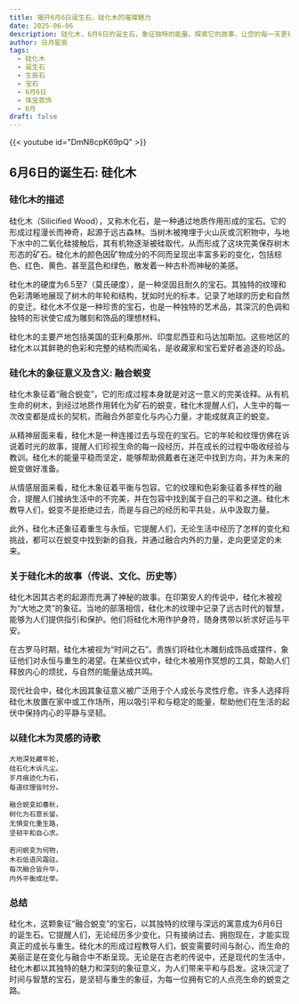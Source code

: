 ```yaml
---
title: 揭开6月6日诞生石，硅化木的璀璨魅力
date: 2025-06-06
description: 硅化木，6月6日的诞生石，象征独特的能量。探索它的故事，让您的每一天更有意义。
author: 日月星辰
tags:
  - 硅化木
  - 诞生石
  - 生辰石
  - 宝石
  - 6月6日
  - 珠宝首饰
  - 6月
draft: false
---
```


{{< youtube id="DmN8cpK69pQ" >}}

## 6月6日的诞生石: 硅化木

### 硅化木的描述

硅化木（Silicified Wood），又称木化石，是一种通过地质作用形成的宝石。它的形成过程漫长而神奇，起源于远古森林。当树木被掩埋于火山灰或沉积物中，与地下水中的二氧化硅接触后，其有机物逐渐被硅取代，从而形成了这块完美保存树木形态的矿石。硅化木的颜色因矿物成分的不同而呈现出丰富多彩的变化，包括棕色、红色、黄色、甚至蓝色和绿色，散发着一种古朴而神秘的美感。

硅化木的硬度为6.5至7（莫氏硬度），是一种坚固且耐久的宝石。其独特的纹理和色彩清晰地展现了树木的年轮和结构，犹如时光的标本，记录了地球的历史和自然的变迁。硅化木不仅是一种珍贵的宝石，也是一种独特的艺术品，其深沉的色调和独特的形状使它成为雕刻和饰品的理想材料。

硅化木的主要产地包括美国的亚利桑那州、印度尼西亚和马达加斯加。这些地区的硅化木以其鲜艳的色彩和完整的结构而闻名，是收藏家和宝石爱好者追逐的珍品。

### 硅化木的象征意义及含义: 融合蜕变

硅化木象征着“融合蜕变”，它的形成过程本身就是对这一意义的完美诠释。从有机生命的树木，到经过地质作用转化为矿石的蜕变，硅化木提醒人们，人生中的每一次改变都是成长的契机，而融合外部变化与内心力量，才能成就真正的蜕变。

从精神层面来看，硅化木是一种连接过去与现在的宝石。它的年轮和纹理仿佛在诉说着时光的故事，提醒人们珍视生命的每一段经历，并在成长的过程中吸收经验与教训。硅化木的能量平稳而坚定，能够帮助佩戴者在迷茫中找到方向，并为未来的蜕变做好准备。

从情感层面来看，硅化木象征着平衡与包容。它的纹理和色彩象征着多样性的融合，提醒人们接纳生活中的不完美，并在包容中找到属于自己的平和之道。硅化木教导人们，蜕变不是拒绝过去，而是与自己的经历和平共处，从中汲取力量。

此外，硅化木还象征着重生与永恒。它提醒人们，无论生活中经历了怎样的变化和挑战，都可以在蜕变中找到新的自我，并通过融合内外的力量，走向更坚定的未来。

### 关于硅化木的故事（传说、文化、历史等）

硅化木因其古老的起源而充满了神秘的故事。在印第安人的传说中，硅化木被视为“大地之灵”的象征。当地的部落相信，硅化木的纹理中记录了远古时代的智慧，能够为人们提供指引和保护。他们将硅化木用作护身符，随身携带以祈求好运与平安。

在古罗马时期，硅化木被视为“时间之石”。贵族们将硅化木雕刻成饰品或摆件，象征他们对永恒与重生的渴望。在某些仪式中，硅化木被用作冥想的工具，帮助人们释放内心的烦扰，与自然的能量达成共鸣。

现代社会中，硅化木因其象征意义被广泛用于个人成长与灵性疗愈。许多人选择将硅化木放置在家中或工作场所，用以吸引平和与稳定的能量，帮助他们在生活的起伏中保持内心的平静与坚韧。

### 以硅化木为灵感的诗歌

```
大地深处藏年轮，  
硅石化木诉凡尘。  
岁月痕迹化为石，  
每道纹理皆时分。  

融合蜕变如春秋，  
树化为石意长留。  
无惧变化重生路，  
坚韧平和自心求。  

若问蜕变为何物，  
木石低语风霜驻。  
每次融合皆升华，  
内外平衡成壮举。  
```

### 总结

硅化木，这颗象征“融合蜕变”的宝石，以其独特的纹理与深远的寓意成为6月6日的诞生石。它提醒人们，无论经历多少变化，只有接纳过去、拥抱现在，才能实现真正的成长与重生。硅化木的形成过程教导人们，蜕变需要时间与耐心，而生命的美丽正是在变化与融合中不断呈现。无论是在古老的传说中，还是现代的生活中，硅化木都以其独特的魅力和深刻的象征意义，为人们带来平和与启发。这块沉淀了时间与智慧的宝石，是坚韧与重生的象征，为每一位拥有它的人点亮生命的蜕变之路。